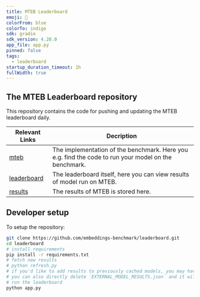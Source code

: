 ```yaml
---
title: MTEB Leaderboard 
emoji: 🥇
colorFrom: blue
colorTo: indigo
sdk: gradio
sdk_version: 4.20.0
app_file: app.py
pinned: false
tags:
  - leaderboard
startup_duration_timeout: 1h
fullWidth: true
---
```


## The MTEB Leaderboard repository

This repository contains the code for pushing and updating the MTEB leaderboard daily. 

| Relevant Links                                                | Decription                                                                                                                                                                                                |
|------------------------------------------|------------------------------|
| [mteb](https://github.com/embeddings-benchmark/mteb)          | The implementation of the benchmark. Here you e.g. find the code to run your model on the benchmark.                                                                                                      |
| [leaderboard](https://huggingface.co/spaces/mteb/leaderboard) | The leaderboard itself, here you can view results of model run on MTEB.                                                                                                                                   |
| [results](https://github.com/embeddings-benchmark/results)    | The results of MTEB is stored here.  |

## Developer setup

To setup the repository:

```bash
git clone https://github.com/embeddings-benchmark/leaderboard.git
cd leaderboard
# install requirements
pip install -r requirements.txt
# fetch new results
# python refresh.py
# if you'd like to add results to previously cached models, you may have to remove these models in `EXTERNAL_MODEL_RESULTS.json`
# you can also directly delete `EXTERNAL_MODEL_RESULTS.json` and it will recreate it (but be much slower)
# run the leaderboard
python app.py
```
